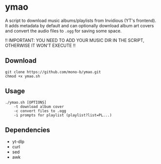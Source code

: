 # ymao

A script to download music albums/playlists from Invidious (YT's frontend). It adds metadata by default and can 
optionally download album art covers and convert the audio files to `.ogg` for saving some space.

!! IMPORTANT: YOU NEED TO ADD YOUR MUSIC DIR IN THE SCRIPT, OTHERWISE IT WON'T EXECUTE !!

## Download

```
git clone https://github.com/mono-b/ymao.git
chmod +x ymao.sh
```

## Usage

```
./ymao.sh [OPTIONS]
    -t download album cover
    -c convert files to .ogg
    -i prompts for playlist (playlist?list=PL...)
```

## Dependencies

- yt-dlp 
- curl
- sed
- awk

